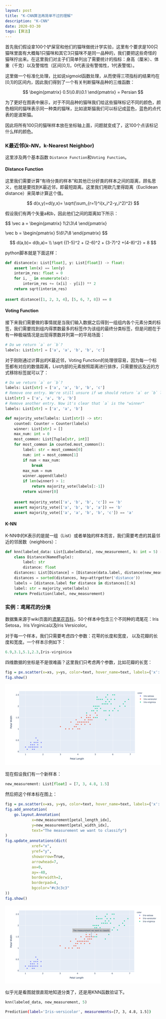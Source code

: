 ```yaml
---
layout: post
title: "K-CNN算法再简单不过的理解"
description: "K-CNN"
date: 2020-03-30
tags: [算法]
---
```


首先我们假设拿100个铲屎官和他们的猫咪做统计学实验，这里有个要求是100只猫咪里面有大概每1只猫咪和其它3只猫咪不是同一品种的，我们要把这些奇怪的猫咪拧出来。在这里我们对主子们简单列出了需要统计的指标：身高（厘米）、体重（千克）以及警惕性（区间[0,1]，0代表没有警惕性，1代表警惕）。

<!--more-->

这里做一个标准化处理，比如说sigmoid函数处理，从而使得三项指标的结果均在[0,1]的区间内，因此我们得到了一个有关判断猫咪品种的三维函数：

$$
\begin{pmatrix} 
0.5\\0.8\\0.1 
\end{pmatrix} = Persian
$$

为了更好在图表中展示，对于不同品种的猫咪我们给这些猫咪标记不同的颜色，颜色相同的猫咪表示同一种类的猫咪，比如波斯猫我们可以标记成蓝色，蓝色的点代表的是波斯猫。

因此将所有100只的猫咪样本放在坐标轴上面，问题就变成了，这100个点该标记什么样的颜色。

### K最近邻(*k-NN*，k-Nearest Neighbor)

这里涉及两个基本函数 ```Distance Function```和```Voting Function```。

#### Distance Function

这里我们需要计算“有待分类的样本”和其他已分好类的样本之间的距离，顾名思义，也就是要找到K最近邻，即最短距离。这里我们用欧几里得距离（Euclidean distance）来简单计算这个值。

$$
d(x,y)=d(y,x)= \sqrt{\sum_{r=1}^i(x_i^2-y_i^2)^2}
$$

假设我们有两个矢量a和b，因此他们之间的距离如下所示：

$$
\vec a = \begin{pmatrix}
1\\2\\3\\4
\end{pmatrix}

\vec b = \begin{pmatrix}
5\\6\\7\\8
\end{pmatrix}
$$

$$
d(a,b)=
d(b,a)= \\
\sqrt {(1-5)^2 + (2-6)^2 + (3-7)^2 +(4-8)^2} = 8
$$

python脚本就是下面这样：

```python
def distance(x: List[float], y: List[float]) -> float:
    assert len(x) == len(y)
    interim_res: float = 0
    for i, _ in enumerate(x):
        interim_res += (x[i] - y[i]) ** 2  
    return sqrt(interim_res)

assert distance([1, 2, 3, 4], [5, 6, 7, 8]) == 8
```

#### Voting Function

接下来我们需要做的事情就是当我们输入数据之后得到一组组内各个元素分类的标签，我们需要找到组内得票数最多的标签作为该组的最终分类标签，但是问题在于有一种极端情况是出现得票数并列第一的平局场面：

```python
# Do we return `a` or `b`?
labels: List[str] = ['a', 'a', 'b', 'b', 'c']
```

对于刚刚通过计算出的K最近邻，Voting Function的处理很容易，因为每一个标签都有对应的数值距离，List内部的元素按照距离进行排序，只需要按远及近的方式移除标签就可以了：

```python
# Do we return `a` or `b`?
labels: List[str] = ['a', 'a', 'b', 'b', 'c']
# Remove one entry. We're still unsure if we should return `a` or `b` labels:
List[str] = ['a', 'a', 'b', 'b']
# Remove another entry. Now it's clear that `a` is the "winner"
labels: List[str] = ['a', 'a', 'b']
```

```python
def majority_vote(labels: List[str]) -> str:
    counted: Counter = Counter(labels)
    winner: List[str] = []
    max_num: int = 0
    most_common: List[Tuple[str, int]]
    for most_common in counted.most_common():
        label: str = most_common[0]
        num: int = most_common[1]
        if num < max_num:  
            break
        max_num = num
        winner.append(label)
        if len(winner) > 1:
            return majority_vote(labels[:-1])
        return winner[0]

    assert majority_vote(['a', 'b', 'b', 'c']) == 'b'
    assert majority_vote(['a', 'b', 'b', 'a']) == 'b'
    assert majority_vote(['a', 'a', 'b', 'b', 'c']) == 'a'
```

#### K-NN

K-NN中的K表示的是就一组（List）或者单独的样本而言，我们需要考虑的其最邻近的邻居数（neighbors）：

```python
def knn(labeled_data: List[LabeledData], new_measurement, k: int = 5) -> Prediction:
    class Distance(NamedTuple):
        label: str
        distance: float
    distances: List[Distance] = [Distance(data.label, distance(new_measurement, data.measurements))  for data in labeled_data]
    distances = sorted(distances, key=attrgetter('distance'))
    labels = [distance.label for distance in distances][:k]
    label: str = majority_vote(labels)
    return Prediction(label, new_measurement)
```



### 实例：鸢尾花的分类

数据集来源于wiki页面的[鸢尾花百科](https://en.m.wikipedia.org/wiki/Iris_flower_data_set)，50个样本中包含三个不同种的鸢尾花：Iris Setosa，Iris Virginica以及Iris Versicolor。

对于每一个样本，我们只需要考虑四个参数：花萼的长度和宽度， 以及花瓣的长度和宽度。一个样本示例如下：

```python
6.9,3.1,5.1,2.3,Iris-virginica
```

四维数据的坐标是不是很难画？这里我们只考虑两个参数，比如花瓣的长宽：

```R
fig = px.scatter(x=xs, y=ys, color=text, hover_name=text, labels={'x': 'Petal Length', 'y': 'Petal Width'})
fig.show()
```

![](../images/2020-3-30/Bildschirmfoto-2020-03-30-um-10.56.32.png)

现在假设我们有一个新样本：

```python
new_measurement: List[float] = [7, 3, 4.8, 1.5]
```

然后把这个样本标在图上：

```R
fig = px.scatter(x=xs, y=ys, color=text, hover_name=text, labels={'x': 'Petal Length', 'y': 'Petal Width'})
fig.add_annotation(
    go.layout.Annotation(
            x=new_measurement[petal_length_idx],
            y=new_measurement[petal_width_idx],
            text="The measurement we want to classify")
)
fig.update_annotations(dict(
            xref="x",
            yref="y",
            showarrow=True,
            arrowhead=7,
            ax=0,
            ay=-40,
            borderwidth=2,
            borderpad=4,
            bgcolor="#c3c3c3"
))
fig.show()
```

![Bildschirmfoto-2020-03-30-um-10.56.45](../images/2020-3-30/Bildschirmfoto-2020-03-30-um-10.56.45.png)

似乎光是看图就很直观地知道分类了，还是用KNN函数验证下。

```python
knn(labeled_data, new_measurement, 5)
```

```bash
Prediction(label='Iris-versicolor', measurements=[7, 3, 4.8, 1.5])
```